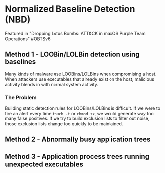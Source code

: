 # Normalized Baseline Detection (NBD)
Featured in "Dropping Lotus Bombs: ATT&CK in macOS Purple Team Operations" #OBTSv6
## Method 1 - LOOBin/LOLBin detection using baselines

Many kinds of malware use LOOBins/LOLBins when compromising a host. When attackers use executables that already exist on the host, malicious activity blends in with normal system activity.
### The Problem
Building static detection rules for LOOBins/LOLBins is difficult. If we were to fire an alert every time `touch -t` or `chmod +x`, we would generate way too many false positives. If we try to build exclusion lists to filter out noise, those exclusion lists change too quickly to be maintained.

## Method 2 - Abnormally busy application trees
## Method 3 - Application process trees running unexpected executables
